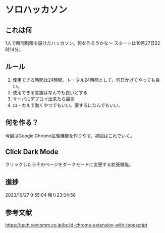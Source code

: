 # ソロハッカソン
## これは何
1人で時間制限を設けたハッカソン。何を作ろうかな〜
スタートは10月27日22時14分。
## ルール
1. 使用できる時間は24時間。トータル24時間として、何日かけてやっても良い。
2. 使用できる言語はなんでも良いとする
3. サーバにデプロイ出来たら最高
4. ローカルで動くやつでもいい。要するになんでもいい。
## 何を作る？
今回はGoogle Chrome拡張機能を作りやす。初回はこれでいく。 

## Click Dark Mode
クリックしたらそのページをダークモードに変更する拡張機能。

## 進捗
2023/10/27 0:55:04 残り23:04:56

## 参考文献
https://tech.revcomm.co.jp/build-chrome-extension-with-typescript
